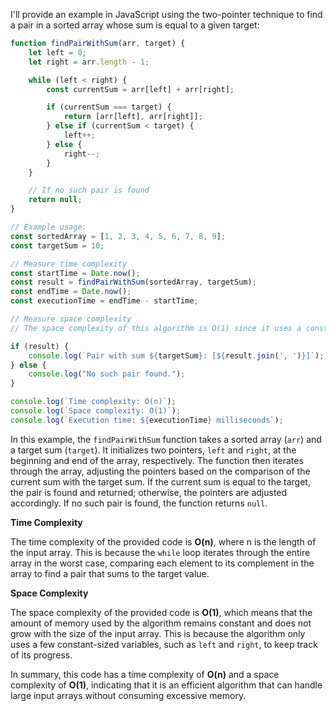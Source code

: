 I'll provide an example in JavaScript using the two-pointer technique to find a pair in a sorted array whose sum is equal to a given target:

```javascript
function findPairWithSum(arr, target) {
    let left = 0;
    let right = arr.length - 1;

    while (left < right) {
        const currentSum = arr[left] + arr[right];

        if (currentSum === target) {
            return [arr[left], arr[right]];
        } else if (currentSum < target) {
            left++;
        } else {
            right--;
        }
    }

    // If no such pair is found
    return null;
}

// Example usage:
const sortedArray = [1, 2, 3, 4, 5, 6, 7, 8, 9];
const targetSum = 10;

// Measure time complexity
const startTime = Date.now();
const result = findPairWithSum(sortedArray, targetSum);
const endTime = Date.now();
const executionTime = endTime - startTime;

// Measure space complexity
// The space complexity of this algorithm is O(1) since it uses a constant amount of extra space (the left and right pointers).

if (result) {
    console.log(`Pair with sum ${targetSum}: [${result.join(', ')}]`);
} else {
    console.log("No such pair found.");
}

console.log(`Time complexity: O(n)`);
console.log(`Space complexity: O(1)`);
console.log(`Execution time: ${executionTime} milliseconds`);
```

In this example, the `findPairWithSum` function takes a sorted array (`arr`) and a target sum (`target`). It initializes two pointers, `left` and `right`, at the beginning and end of the array, respectively. The function then iterates through the array, adjusting the pointers based on the comparison of the current sum with the target sum. If the current sum is equal to the target, the pair is found and returned; otherwise, the pointers are adjusted accordingly. If no such pair is found, the function returns `null`.


**Time Complexity**

The time complexity of the provided code is **O(n)**, where n is the length of the input array. This is because the `while` loop iterates through the entire array in the worst case, comparing each element to its complement in the array to find a pair that sums to the target value.

**Space Complexity**

The space complexity of the provided code is **O(1)**, which means that the amount of memory used by the algorithm remains constant and does not grow with the size of the input array. This is because the algorithm only uses a few constant-sized variables, such as `left` and `right`, to keep track of its progress.

In summary, this code has a time complexity of **O(n)** and a space complexity of **O(1)**, indicating that it is an efficient algorithm that can handle large input arrays without consuming excessive memory.
